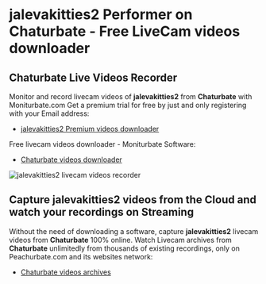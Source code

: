 # jalevakitties2 Performer on Chaturbate - Free LiveCam videos downloader

## Chaturbate Live Videos Recorder

Monitor and record livecam videos of **jalevakitties2** from **Chaturbate** with Moniturbate.com
Get a premium trial for free by just and only registering with your Email address:
* [jalevakitties2 Premium videos downloader](https://moniturbate.com/request-demo-licence-key.html)

Free livecam videos downloader - Moniturbate Software:
* [Chaturbate videos downloader](https://moniturbate.com/moniturbate-download-software.html)

![jalevakitties2 livecam videos recorder](https://peachurnet.com/templates/moniturbate-software.png)


## Capture jalevakitties2 videos from the Cloud and watch your recordings on Streaming

Without the need of downloading a software, capture **jalevakitties2** livecam videos from **Chaturbate** 100% online.
Watch Livecam archives from **Chaturbate** unlimitedly from thousands of existing recordings, only on Peachurbate.com and its websites network:
* [Chaturbate videos archives](https://peachurnet.com/)